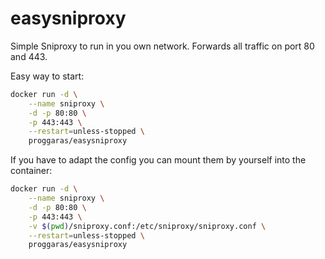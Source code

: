 # easysniproxy

Simple Sniproxy to run in you own network. Forwards all traffic on port 80 and 443. 

Easy way to start:
```bash
docker run -d \
	--name sniproxy \
    -d -p 80:80 \
    -p 443:443 \
	--restart=unless-stopped \
	proggaras/easysniproxy
```

If you have to adapt the config you can mount them by yourself into the container:
```bash
docker run -d \
	--name sniproxy \
    -d -p 80:80 \
    -p 443:443 \
    -v $(pwd)/sniproxy.conf:/etc/sniproxy/sniproxy.conf \
	--restart=unless-stopped \
	proggaras/easysniproxy
```